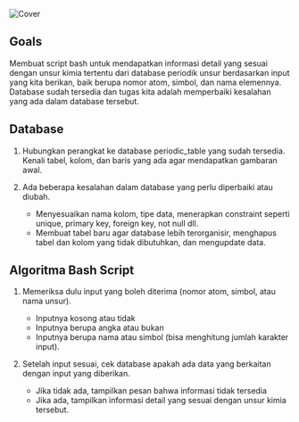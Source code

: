 ![Cover]()

## Goals  

Membuat script bash untuk mendapatkan informasi detail yang sesuai dengan unsur kimia tertentu dari database periodik unsur berdasarkan input yang kita berikan, baik berupa nomor atom, simbol, dan nama elemennya. Database sudah tersedia dan tugas kita adalah memperbaiki kesalahan yang ada dalam database tersebut.

## Database

1. Hubungkan perangkat ke database periodic_table yang sudah tersedia. Kenali tabel, kolom, dan baris yang ada agar mendapatkan gambaran awal.
2. Ada beberapa kesalahan dalam database yang perlu diperbaiki atau diubah.

   - Menyesuaikan nama kolom, tipe data, menerapkan constraint seperti unique, primary key, foreign key, not null dll.
   - Membuat tabel baru agar database lebih terorganisir, menghapus tabel dan kolom yang tidak dibutuhkan, dan mengupdate data.
  
## Algoritma Bash Script
  
1. Memeriksa dulu input yang boleh diterima (nomor atom, simbol, atau nama unsur).

   - Inputnya kosong atau tidak
   - Inputnya berupa angka atau bukan
   - Inputnya berupa nama atau simbol (bisa menghitung jumlah karakter input).

2. Setelah input sesuai, cek database apakah ada data yang berkaitan dengan input yang diberikan.

   - Jika tidak ada, tampilkan pesan bahwa informasi tidak tersedia
   - Jika ada, tampilkan informasi detail yang sesuai dengan unsur kimia tersebut.
